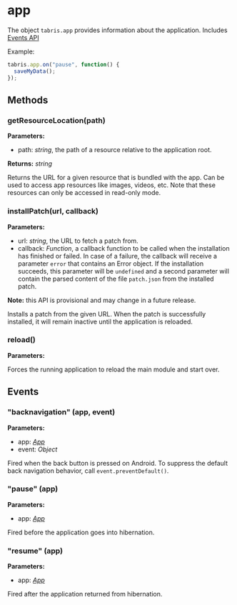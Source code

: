 ---
---
# app
The object `tabris.app` provides information about the application.
Includes [Events API](Events.md)

Example:

```js
tabris.app.on("pause", function() {
  saveMyData();
});
```

## Methods
### getResourceLocation(path)


**Parameters:**

- path: *string*, the path of a resource relative to the application root.

**Returns:** *string*

Returns the URL for a given resource that is bundled with the app. Can be used to access app resources like images, videos, etc. Note that these resources can only be accessed in read-only mode.

### installPatch(url, callback)


**Parameters:**

- url: *string*, the URL to fetch a patch from.
- callback: *Function*, a callback function to be called when the installation has finished or failed. In case of a failure, the callback will receive a parameter `error` that contains an Error object. If the installation succeeds, this parameter will be `undefined` and a second parameter will contain the parsed content of the file `patch.json` from the installed patch.


**Note:** this API is provisional and may change in a future release.

Installs a patch from the given URL. When the patch is successfully installed, it will remain inactive until the application is reloaded.

### reload()


**Parameters:**



Forces the running application to reload the main module and start over.


## Events
### "backnavigation" (app, event)

**Parameters:**

- app: *[App](app.md)*
- event: *Object*

Fired when the back button is pressed on Android. To suppress the default back navigation behavior, call `event.preventDefault()`.

### "pause" (app)

**Parameters:**

- app: *[App](app.md)*

Fired before the application goes into hibernation.

### "resume" (app)

**Parameters:**

- app: *[App](app.md)*

Fired after the application returned from hibernation.

